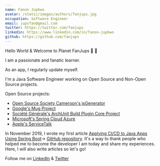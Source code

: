 ```yaml
---
name: Fanon Jupkwo
avatar: /static/images/authors/fanjups.jpg
occupation: Software Engineer
email: jupsfan@gmail.com
twitter: https://twitter.com/fanjups
linkedin: https://www.linkedin.com/in/fanon-jupkwo
github: https://github.com/fanjups
---
```


Hello World & Welcome to Planet FanJups 🚀 👋

I am a passionate and fanatic learner.

As an app, I regularly update myself.

I'm a Java Software Engineer working on Open Source and Non-Open Source projects.

Open Source projects:

- [Open Source Society Cameroon's jsGenerator](https://github.com/osscameroon/js-generator/commits?author=FanJups)
- [Google's Mug Project ](https://github.com/google/mug/commits?author=FanJups)
- [Société Générale's ArchUnit Build Plugin Core Project](https://github.com/societe-generale/arch-unit-build-plugin-core/commits?author=FanJups)
- [Microsoft's Spring Cloud Azure](https://github.com/microsoft/spring-cloud-azure/commits?author=FanJups)
- [Apple's ServiceTalk](https://github.com/apple/servicetalk/commits?author=FanJups)

In November 2019, I wrote my first article [Applying CI/CD to Java Apps Using Spring Boot](https://dzone.com/articles/applying-cicd-to-java-apps-using-spring-boot)-> [GitHub repository](https://github.com/FanJups/cicd-applied-to-spring-boot-java-app). It's a way to thank people who helped me to become the developer I am today and share my experiences. Here, I will also write articles so let's go!

Follow me on [LinkedIn](https://www.linkedin.com/in/fanon-jupkwo/) & [Twitter](https://twitter.com/fanjups)
